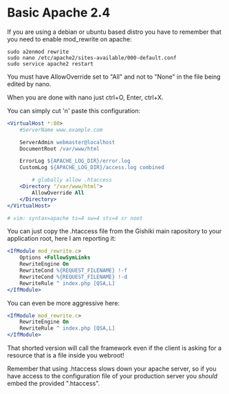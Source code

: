 # Basic Apache 2.4
If you are using a debian or ubuntu based distro you have to remember that you
need to enable mod_rewrite on apache:

```shell
sudo a2enmod rewrite
sudo nano /etc/apache2/sites-available/000-default.conf
sudo service apache2 restart
```

You must have AllowOverride set to "All" and not to "None" in the file being edited by nano.

When you are done with nano just ctrl+O, Enter, ctrl+X.

You can simply cut 'n' paste this configuration:

```apache
<VirtualHost *:80>
	#ServerName www.example.com

	ServerAdmin webmaster@localhost
	DocumentRoot /var/www/html

	ErrorLog ${APACHE_LOG_DIR}/error.log
	CustomLog ${APACHE_LOG_DIR}/access.log combined

        # globally allow .htaccess
	<Directory "/var/www/html">
		AllowOverride All
	</Directory>
</VirtualHost>

# vim: syntax=apache ts=4 sw=4 sts=4 sr noet
```

You can just copy the .htaccess file from the Gishiki main rapository to your
application root, here I am reporting it:

```apache
<IfModule mod_rewrite.c>
    Options +FollowSymLinks
    RewriteEngine On
    RewriteCond %{REQUEST_FILENAME} !-f
    RewriteCond %{REQUEST_FILENAME} !-d
    RewriteRule ^ index.php [QSA,L]
</IfModule>
```

You can even be more aggressive here:

```apache
<IfModule mod_rewrite.c>
    RewriteEngine On
    RewriteRule ^ index.php [QSA,L]
</IfModule>
```

That shorted version will call the framework even if the client is asking for a
resource that is a file inside you webroot!

Remember that using .htaccess slows down your apache server,
so if you have access to the configuration file of your production server you
*should* embed the provided ".htaccess".


